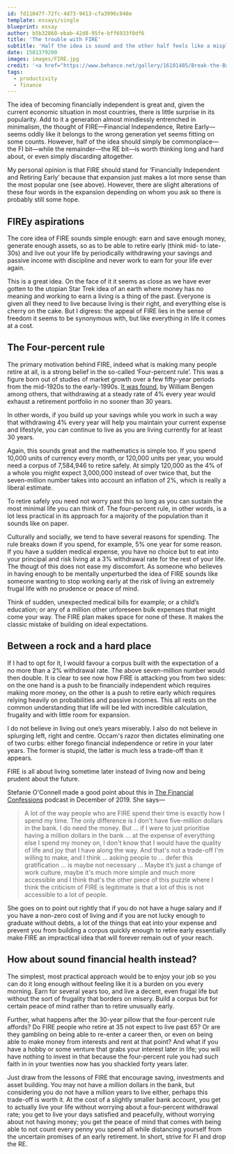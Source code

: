 ```yaml
---
id: fd11047f-72fc-4d73-9413-cfa3996c848e
template: essays/single
blueprint: essay
author: b5b32860-ebab-42d8-95fe-bff6933f0df6
title: 'The trouble with FIRE'
subtitle: 'Half the idea is sound and the other half feels like a misplaced priority.'
date: 1581379200
images: images/FIRE.jpg
credit: '<a href="https://www.behance.net/gallery/16101485/Break-the-Bank">Billy Byle</a>'
tags:
  - productivity
  - finance
---
```

The idea of becoming financially independent is great and, given the current economic situation in most countries, there is little surprise in its popularity. Add to it a generation almost mindlessly entrenched in minimalism, the thought of FIRE—Financial Independence, Retire Early—seems oddly like it belongs to the wrong generation yet seems fitting on some counts. However, half of the idea should simply be commonplace—the FI bit—while the remainder—the RE bit—is worth thinking long and hard about, or even simply discarding altogether.

My personal opinion is that FIRE should stand for ‘Financially Independent and Retiring Early’ because that expansion just makes a lot more sense than the most popular one (see above). However, there are slight alterations of these four words in the expansion depending on whom you ask so there is probably still some hope.

## FIREy aspirations

The core idea of FIRE sounds simple enough: earn and save enough money, generate enough assets, so as to be able to retire early (think mid- to late-30s) and live out your life by periodically withdrawing your savings and passive income with discipline and never work to earn for your life ever again.

This is a great idea. On the face of it it seems as close as we have ever gotten to the utopian Star Trek idea of an earth where money has no meaning and working to earn a living is a thing of the past. Everyone is given all they need to live because living is their right, and everything else is cherry on the cake. But I digress: the appeal of FIRE lies in the sense of freedom it seems to be synonymous with, but like everything in life it comes at a cost.

## The Four-percent rule

The primary motivation behind FIRE, indeed what is making many people retire at all, is a strong belief in the so-called ‘Four-percent rule’. This was a figure born out of studies of market growth over a few fifty-year periods from the mid-1920s to the early-1990s. [It was found](https://www.investopedia.com/terms/f/four-percent-rule.asp), by William Bengen among others, that withdrawing at a steady rate of 4% every year would exhaust a retirement portfolio in no sooner than 30 years.

In other words, if you build up your savings while you work in such a way that withdrawing 4% every year will help you maintain your current expense and lifestyle, you can continue to live as you are living currently for at least 30 years.

Again, this sounds great and the mathematics is simple too. If you spend 10,000 units of currency every month, or 120,000 units per year, you would need a corpus of 7,584,946 to retire safely. At simply 120,000 as the 4% of a whole you might expect 3,000,000 instead of over twice that, but the seven-million number takes into account an inflation of 2%, which is really a liberal estimate.

To retire safely you need not worry past this so long as you can sustain the most minimal life you can think of. The four-percent rule, in other words, is a lot less practical in its approach for a majority of the population than it sounds like on paper.

Culturally and socially, we tend to have several reasons for spending. The rule breaks down if you spend, for example, 5% one year for some reason. If you have a sudden medical expense, you have no choice but to eat into your principal and risk living at a 3% withdrawal rate for the rest of your life. The thougt of this does not ease my discomfort. As someone who believes in having enough to be mentally unperturbed the idea of FIRE sounds like someone wanting to stop working early at the risk of living an extremely frugal life with no prudence or peace of mind.

Think of sudden, unexpected medical bills for example; or a child’s education; or any of a million other unforeseen bulk expenses that might come your way. The FIRE plan makes space for none of these. It makes the classic mistake of building on ideal expectations.

## Between a rock and a hard place

If I had to opt for it, I would favour a corpus built with the expectation of a no more than a 2% withdrawal rate. The above seven-million number would then double. It is clear to see now how FIRE is attacking you from two sides: on the one hand is a push to be financially independent which requires making more money, on the other is a push to retire early which requires relying heavily on probabilities and passive incomes. This all rests on the common understanding that life will be led with incredible calculation, frugality and with little room for expansion.

I do not believe in living out one’s years miserably. I also do not believe in splurging left, right and centre. Occam's razor then dictates eliminating one of two curbs: either forego financial independence or retire in your later years. The former is stupid, the latter is much less a trade-off than it appears.

FIRE is all about living sometime later instead of living now and being prudent about the future.

Stefanie O'Connell made a good point about this in [The Financial Confessions](https://podcasts.apple.com/in/podcast/tfc-4-money-expert-stefanie-oconnell-rodriguez-on-feminism/id1484287750?i=1000459106506) podcast in December of 2019. She says—

> A lot of the way people who are FIRE spend their time is exactly how I spend my time. The only difference is I don't have five-million dollars in the bank. I do need the money. But ... if I were to just prioritise having a million dollars in the bank ... at the expense of everything else I spend my money on, I don't know that I would have the quality of life and joy that I have along the way. And that's not a trade-off I'm willing to make, and I think ... asking people to ... defer this gratification ... is maybe not necessary ... Maybe it’s just a change of work culture, maybe it's much more simple and much more accessible and I think that's the other piece of this puzzle where I think the criticism of FIRE is legitimate is that a lot of this is not accessible to a lot of people.

She goes on to point out rightly that if you do not have a huge salary and if you have a non-zero cost of living and if you are not lucky enough to graduate without debts, a lot of the things that eat into your expense and prevent you from building a corpus quickly enough to retire early essentially make FIRE an impractical idea that will forever remain out of your reach.

## How about sound financial health instead?

The simplest, most practical approach would be to enjoy your job so you can do it long enough without feeling like it is a burden on you every morning. Earn for several years too, and live a decent, even frugal life but without the sort of frugality that borders on misery. Build a corpus but for certain peace of mind rather than to retire unusually early.

Further, what happens after the 30-year pillow that the four-percent rule affords? Do FIRE people who retire at 35 not expect to live past 65? Or are they gambling on being able to re-enter a career then, or even on being able to make money from interests and rent at that point? And what if you have a hobby or some venture that grabs your interest later in life; you will have nothing to invest in that because the four-percent rule you had such faith in in your twenties now has you shackled forty years later.

Just draw from the lessons of FIRE that encourage saving, investments and asset building. You may not have a million dollars in the bank, but considering you do not have a million years to live either, perhaps this trade-off is worth it. At the cost of a slightly smaller bank account, you get to actually live your life without worrying about a four-percent withdrawal rate; you get to live your days satisfied and peacefully, without worrying about not having money; you get the peace of mind that comes with being able to not count every penny you spend all while distancing yourself from the uncertain promises of an early retirement. In short, strive for FI and drop the RE.